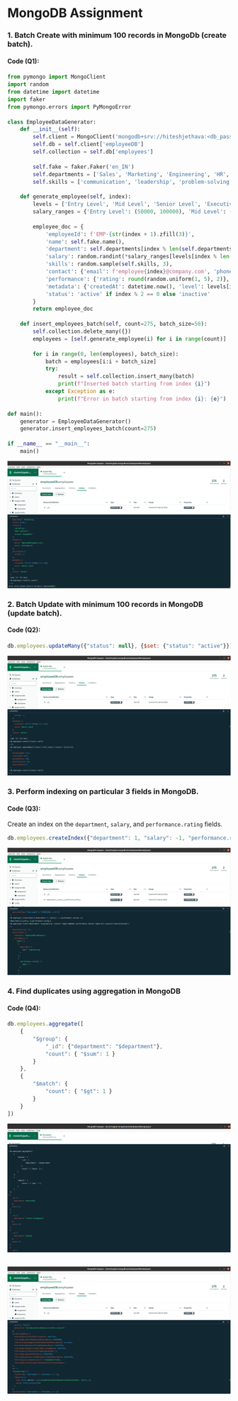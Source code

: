 # MongoDB Assignment


### 1. Batch Create with minimum 100 records in MongoDb (create batch).

#### Code (Q1):

```python
from pymongo import MongoClient
import random
from datetime import datetime
import faker
from pymongo.errors import PyMongoError

class EmployeeDataGenerator:
    def __init__(self):
        self.client = MongoClient('mongodb+srv://hiteshjethava:<db_password>@cluster0.jspdn.mongodb.net/')
        self.db = self.client['employeeDB']
        self.collection = self.db['employees']

        self.fake = faker.Faker('en_IN')
        self.departments = ['Sales', 'Marketing', 'Engineering', 'HR', 'Finance']
        self.skills = ['communication', 'leadership', 'problem-solving', 'teamwork', 'coding']

    def generate_employee(self, index):
        levels = ['Entry Level', 'Mid Level', 'Senior Level', 'Executive Level']
        salary_ranges = {'Entry Level': (50000, 100000), 'Mid Level': (100000, 250000), 'Senior Level': (250000, 500000), 'Executive Level': (500000, 1000000)}

        employee_doc = {
            'employeeId': f'EMP-{str(index + 1).zfill(3)}',
            'name': self.fake.name(),
            'department': self.departments[index % len(self.departments)],
            'salary': random.randint(*salary_ranges[levels[index % len(levels)]]),
            'skills': random.sample(self.skills, 3),
            'contact': {'email': f'employee{index}@company.com', 'phone': self.fake.phone_number()},
            'performance': {'rating': round(random.uniform(1, 5), 2)},
            'metadata': {'createdAt': datetime.now(), 'level': levels[index % len(levels)]},
            'status': 'active' if index % 2 == 0 else 'inactive'
        }
        return employee_doc

    def insert_employees_batch(self, count=275, batch_size=50):
        self.collection.delete_many({})
        employees = [self.generate_employee(i) for i in range(count)]

        for i in range(0, len(employees), batch_size):
            batch = employees[i:i + batch_size]
            try:
                result = self.collection.insert_many(batch)
                print(f"Inserted batch starting from index {i}")
            except Exception as e:
                print(f"Error in batch starting from index {i}: {e}")

def main():
    generator = EmployeeDataGenerator()
    generator.insert_employees_batch(count=275)

if __name__ == "__main__":
    main()
```

![Description of Image](Output/Q1_MongoDB_1.png)
### 2. Batch Update with minimum 100 records  in MongoDB (update batch).

#### Code (Q2):


```javascript
db.employees.updateMany({"status": null}, {$set: {"status": "active"}})
```
![Description of Image](Output/Q2_MongoDB_1.png)

### 3. Perform indexing on particular 3 fields in MongoDB.
#### Code (Q3):

Create an index on the `department`, `salary`, and `performance.rating` fields.

```javascript
db.employees.createIndex({"department": 1, "salary": -1, "performance.rating": 1})
```

![Description of Image](Output/Q3_MongoDB.png)
### 4. Find duplicates using aggregation in MongoDB

#### Code (Q4):

```javascript
db.employees.aggregate([
    { 
        "$group": { 
            "_id": {"department": "$department"},
            "count": { "$sum": 1 }
        } 
    },
    { 
        "$match": { 
            "count": { "$gt": 1 } 
        } 
    }
])
```
![Description of Image](Output/Q4_MongoDB.png)

![Description of Image](Output/Q4_MongoDB_1.png)
---
